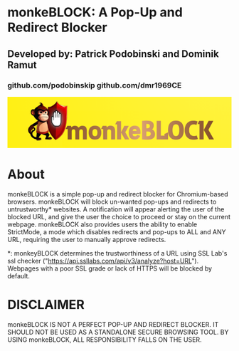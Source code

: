 # monkeBLOCK: A Pop-Up and Redirect Blocker
## Developed by: Patrick Podobinski and Dominik Ramut
### github.com/podobinskip github.com/dmr1969CE

![My Image](monkeBLOCKbanner.png)

# About
monkeBLOCK is a simple pop-up and redirect blocker for Chromium-based browsers.
monkeBLOCK will block un-wanted pop-ups and redirects to untrustworthy* websites. A notification will appear alerting the user of the blocked URL, and give the user the choice to proceed or stay on the current webpage.
monkeBLOCK also provides users the ability to enable StrictMode, a mode which disables redirects and pop-ups to ALL and ANY URL, requiring the user to manually approve redirects.



*: monkeyBLOCK determines the trustworthiness of a URL using SSL Lab's ssl checker ("https://api.ssllabs.com/api/v3/analyze?host=URL"). Webpages with a poor SSL grade or lack of HTTPS will be blocked by default.

# DISCLAIMER
monkeBLOCK IS NOT A PERFECT POP-UP AND REDIRECT BLOCKER. IT SHOULD NOT BE USED AS A STANDALONE SECURE BROWSING TOOL. BY USING monkeBLOCK, ALL RESPONSIBILITY FALLS ON THE USER.
